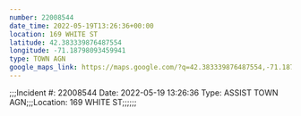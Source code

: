 ```yaml
---
number: 22008544
date_time: 2022-05-19T13:26:36+00:00
location: 169 WHITE ST
latitude: 42.383339876487554
longitude: -71.18798093459941
type: TOWN AGN
google_maps_link: https://maps.google.com/?q=42.383339876487554,-71.18798093459941
---
```


;;;Incident #: 22008544  Date: 2022-05-19 13:26:36  Type: ASSIST TOWN AGN;;;Location: 169 WHITE ST;;;;;;
